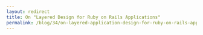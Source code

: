 ```yaml
---
layout: redirect
title: On "Layered Design for Ruby on Rails Applications"
permalink: /blog/34/on-layered-application-design-for-ruby-on-rails-applications/index/
---
```

